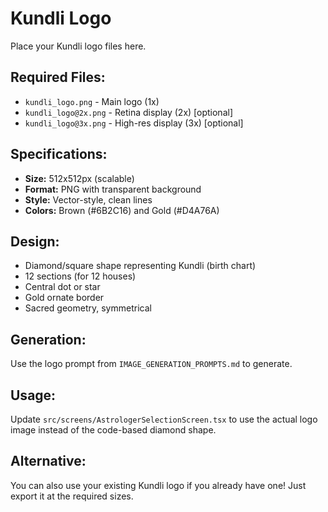 # Kundli Logo

Place your Kundli logo files here.

## Required Files:

- `kundli_logo.png` - Main logo (1x)
- `kundli_logo@2x.png` - Retina display (2x) [optional]
- `kundli_logo@3x.png` - High-res display (3x) [optional]

## Specifications:

- **Size:** 512x512px (scalable)
- **Format:** PNG with transparent background
- **Style:** Vector-style, clean lines
- **Colors:** Brown (#6B2C16) and Gold (#D4A76A)

## Design:

- Diamond/square shape representing Kundli (birth chart)
- 12 sections (for 12 houses)
- Central dot or star
- Gold ornate border
- Sacred geometry, symmetrical

## Generation:

Use the logo prompt from `IMAGE_GENERATION_PROMPTS.md` to generate.

## Usage:

Update `src/screens/AstrologerSelectionScreen.tsx` to use the actual logo image instead of the code-based diamond shape.

## Alternative:

You can also use your existing Kundli logo if you already have one! Just export it at the required sizes.

